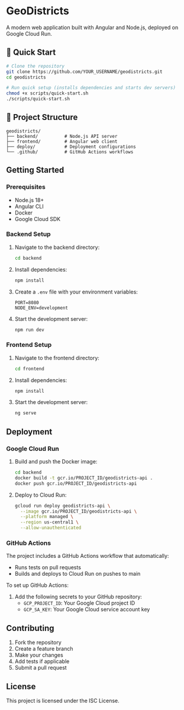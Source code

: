 # GeoDistricts

A modern web application built with Angular and Node.js, deployed on Google Cloud Run.

## 🚀 Quick Start

```bash
# Clone the repository
git clone https://github.com/YOUR_USERNAME/geodistricts.git
cd geodistricts

# Run quick setup (installs dependencies and starts dev servers)
chmod +x scripts/quick-start.sh
./scripts/quick-start.sh
```

## 📁 Project Structure

```
geodistricts/
├── backend/          # Node.js API server
├── frontend/         # Angular web client
├── deploy/           # Deployment configurations
└── .github/          # GitHub Actions workflows
```

## Getting Started

### Prerequisites

- Node.js 18+
- Angular CLI
- Docker
- Google Cloud SDK

### Backend Setup

1. Navigate to the backend directory:
   ```bash
   cd backend
   ```

2. Install dependencies:
   ```bash
   npm install
   ```

3. Create a `.env` file with your environment variables:
   ```
   PORT=8080
   NODE_ENV=development
   ```

4. Start the development server:
   ```bash
   npm run dev
   ```

### Frontend Setup

1. Navigate to the frontend directory:
   ```bash
   cd frontend
   ```

2. Install dependencies:
   ```bash
   npm install
   ```

3. Start the development server:
   ```bash
   ng serve
   ```

## Deployment

### Google Cloud Run

1. Build and push the Docker image:
   ```bash
   cd backend
   docker build -t gcr.io/PROJECT_ID/geodistricts-api .
   docker push gcr.io/PROJECT_ID/geodistricts-api
   ```

2. Deploy to Cloud Run:
   ```bash
   gcloud run deploy geodistricts-api \
     --image gcr.io/PROJECT_ID/geodistricts-api \
     --platform managed \
     --region us-central1 \
     --allow-unauthenticated
   ```

### GitHub Actions

The project includes a GitHub Actions workflow that automatically:
- Runs tests on pull requests
- Builds and deploys to Cloud Run on pushes to main

To set up GitHub Actions:
1. Add the following secrets to your GitHub repository:
   - `GCP_PROJECT_ID`: Your Google Cloud project ID
   - `GCP_SA_KEY`: Your Google Cloud service account key

## Contributing

1. Fork the repository
2. Create a feature branch
3. Make your changes
4. Add tests if applicable
5. Submit a pull request

## License

This project is licensed under the ISC License.
